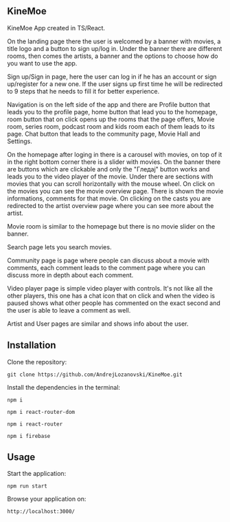 ## KineMoe

KineMoe App created in TS/React.

On the landing page there the user is welcomed by a banner with movies, a title logo and a button to sign up/log in.
Under the banner there are different rooms, then comes the artists, a banner and the options to choose how do you want to use the app.

Sign up/Sign in page, here the user can log in if he has an account or sign up/register for a new one. If the user signs up first time he will be redirected to 9 steps that he needs to fill it for better experience.

Navigation is on the left side of the app and there are Profile button that leads you to the profile page, home button that lead you to the homepage, room button that on click opens up the rooms that the page offers, Movie room, series room, podcast room and kids room each of them leads to its page. Chat button that leads to the community page, Movie Hall and Settings.

On the homepage after loging in there is a carousel with movies, on top of it in the right bottom corner there is a slider with movies. On the banner there are buttons which are clickable and only the "Гледај" button works and leads you to the video player of the movie. Under there are sections with movies that you can scroll horizontally with the mouse wheel. On click on the movies you can see the movie overview page. There is shown the movie informations, comments for that movie. On clicking on the casts you are redirected to the artist overview page where you can see more about the artist.

Movie room is similar to the homepage but there is no movie slider on the banner.

Search page lets you search movies.

Community page is page where people can discuss about a movie with comments, each comment leads to the comment page where you can discuss more in depth about each comment.

Video player page is simple video player with controls. It's not like all the other players, this one has a chat icon that on click and when the video is paused shows what other people has commented on the exact second and the user is able to leave a comment as well.

Artist and User pages are similar and shows info about the user.

## Installation

Clone the repository:

```
git clone https://github.com/AndrejLozanovski/KineMoe.git
```

Install the dependencies in the terminal:

`npm i`

`npm i react-router-dom`

`npm i react-router`

`npm i firebase`

## Usage

Start the application:

`npm run start`

Browse your application on:

`http://localhost:3000/`
